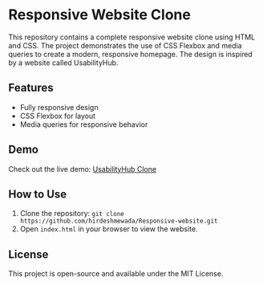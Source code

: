 # Responsive Website Clone

This repository contains a complete responsive website clone using HTML and CSS. The project demonstrates the use of CSS Flexbox and media queries to create a modern, responsive homepage. The design is inspired by a website called UsabilityHub.

## Features
- Fully responsive design
- CSS Flexbox for layout
- Media queries for responsive behavior

## Demo
Check out the live demo: [UsabilityHub Clone](https://usability-hub-page.netlify.app/)

## How to Use
1. Clone the repository: `git clone https://github.com/hirdeshmewada/Responsive-website.git`
2. Open `index.html` in your browser to view the website.

## License
This project is open-source and available under the MIT License.
